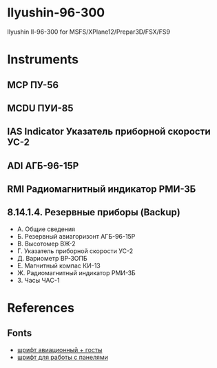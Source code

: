 # Ilyushin-96-300
Ilyushin Il-96-300 for MSFS/XPlane12/Prepar3D/FSX/FS9



# Instruments

## MCP ПУ-56

## MCDU ПУИ-85

## IAS Indicator Указатель приборной скорости УС-2


## ADI АГБ-96-15Р

## RMI Радиомагнитный индикатор РМИ-ЗБ


## 8.14.1.4. Резервные приборы (Backup)

* А. Общие сведения
* Б. Резервный авиагоризонт АГБ-96-15Р
* В. Высотомер ВЖ-2
* Г. Указатель приборной скорости УС-2
* Д. Вариометр ВР-ЗОПБ
* Е. Магнитный компас КИ-13
* Ж. Радиомагнитный индикатор РМИ-ЗБ
* З. Часы ЧАС-1

# References

## Fonts

* [шрифт авиационный + госты](https://www.avsim.su/f/documents-16/font-aviation-guests-29276.html)
* [шрифт для работы с панелями](https://www.avsim.su/f/fs2004-for-designers-37/font-to-work-with-the-panels-18335.html)